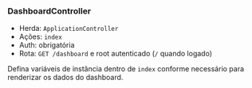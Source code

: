### DashboardController

- Herda: `ApplicationController`
- Ações: `index`
- Auth: obrigatória
- Rota: `GET /dashboard` e root autenticado (`/` quando logado)

Defina variáveis de instância dentro de `index` conforme necessário para renderizar os dados do dashboard.